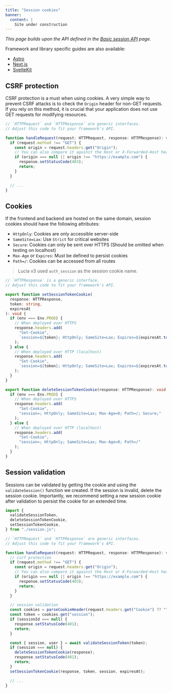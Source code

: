 ```yaml
---
title: "Session cookies"
banner:
  content: |
    Site under construction
---
```


_This page builds upon the API defined in the [Basic session API](/lucia-next-docs-starlight/sessions/basic-api) page._

Framework and library specific guides are also available:

- [Astro](/lucia-next-docs-starlight/sessions/cookies/astro)
- [Next.js](/lucia-next-docs-starlight/sessions/cookies/nextjs)
- [SvelteKit](/lucia-next-docs-starlight/sessions/cookies/sveltekit)

## CSRF protection

CSRF protection is a must when using cookies. A very simple way to prevent CSRF attacks is to check the `Origin` header for non-GET requests. If you rely on this method, it is crucial that your application does not use GET requests for modifying resources.

```ts
// `HTTPRequest` and `HTTPResponse` are generic interfaces.
// Adjust this code to fit your framework's API.

function handleRequest(request: HTTPRequest, response: HTTPResponse): void {
  if (request.method !== "GET") {
    const origin = request.headers.get("Origin");
    // You can also compare it against the Host or X-Forwarded-Host header.
    if (origin === null || origin !== "https://example.com") {
      response.setStatusCode(403);
      return;
    }
  }

  // ...
}
```

## Cookies

If the frontend and backend are hosted on the same domain, session cookies should have the following attributes:

- `HttpOnly`: Cookies are only accessible server-side
- `SameSite=Lax`: Use `Strict` for critical websites
- `Secure`: Cookies can only be sent over HTTPS (Should be omitted when testing on localhost)
- `Max-Age` or `Expires`: Must be defined to persist cookies
- `Path=/`: Cookies can be accessed from all routes

> Lucia v3 used `auth_session` as the session cookie name.

```ts
// `HTTPResponse` is a generic interface.
// Adjust this code to fit your framework's API.

export function setSessionTokenCookie(
  response: HTTPResponse,
  token: string,
  expiresAt
): void {
  if (env === Env.PROD) {
    // When deployed over HTTPS
    response.headers.add(
      "Set-Cookie",
      `session=${token}; HttpOnly; SameSite=Lax; Expires=${expiresAt.toUTCString()}; Path=/; Secure;`
    );
  } else {
    // When deployed over HTTP (localhost)
    response.headers.add(
      "Set-Cookie",
      `session=${token}; HttpOnly; SameSite=Lax; Expires=${expiresAt.toUTCString()}; Path=/`
    );
  }
}

export function deleteSessionTokenCookie(response: HTTPResponse): void {
  if (env === Env.PROD) {
    // When deployed over HTTPS
    response.headers.add(
      "Set-Cookie",
      "session=; HttpOnly; SameSite=Lax; Max-Age=0; Path=/; Secure;"
    );
  } else {
    // When deployed over HTTP (localhost)
    response.headers.add(
      "Set-Cookie",
      "session=; HttpOnly; SameSite=Lax; Max-Age=0; Path=/"
    );
  }
}
```

## Session validation

Sessions can be validated by getting the cookie and using the `validateSession()` function we created. If the session is invalid, delete the session cookie. Importantly, we recommend setting a new session cookie after validation to persist the cookie for an extended time.

```ts
import {
  validateSessionToken,
  deleteSessionTokenCookie,
  setSessionTokenCookie,
} from "./session.js";

// `HTTPRequest` and `HTTPResponse` are generic interfaces.
// Adjust this code to fit your framework's API.

function handleRequest(request: HTTPRequest, response: HTTPResponse): void {
  // csrf protection
  if (request.method !== "GET") {
    const origin = request.headers.get("Origin");
    // You can also compare it against the Host or X-Forwarded-Host header.
    if (origin === null || origin !== "https://example.com") {
      response.setStatusCode(403);
      return;
    }
  }

  // session validation
  const cookies = parseCookieHeader(request.headers.get("Cookie") ?? "");
  const token = cookies.get("session");
  if (sessionId === null) {
    response.setStatusCode(401);
    return;
  }

  const { session, user } = await validateSessionToken(token);
  if (session === null) {
    deleteSessionTokenCookie(response);
    response.setStatusCode(401);
    return;
  }
  setSessionTokenCookie(response, token, session, expiresAt);

  // ...
}
```

